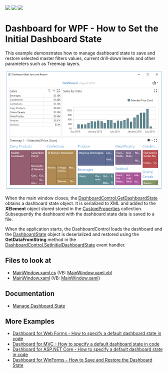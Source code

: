 <!-- default badges list -->
![](https://img.shields.io/endpoint?url=https://codecentral.devexpress.com/api/v1/VersionRange/145011512/22.2.2%2B)
[![](https://img.shields.io/badge/Open_in_DevExpress_Support_Center-FF7200?style=flat-square&logo=DevExpress&logoColor=white)](https://supportcenter.devexpress.com/ticket/details/T830540)
[![](https://img.shields.io/badge/📖_How_to_use_DevExpress_Examples-e9f6fc?style=flat-square)](https://docs.devexpress.com/GeneralInformation/403183)
<!-- default badges end -->

# Dashboard for WPF - How to Set the Initial Dashboard State

This example demonstrates how to manage dashboard state to save and restore selected master filters values, current drill-down levels and other parameters such as Treemap layers.

![](./images/wpf-dashboard-set-initial-state.png)

When the main window closes, the [DashboardControl.GetDashboardState](https://docs.devexpress.com/Dashboard/DevExpress.DashboardWpf.DashboardControl.GetDashboardState) obtains a dashboard state object. It is serialized to XML and added to the **XElement** object stored  stored in the [CustomProperties](https://docs.devexpress.com/Dashboard/DevExpress.DashboardCommon.Dashboard.CustomProperties) collection. Subsequently the dashboard with the dashboard state data is saved to a file.

When the application starts, the DashboardControl loads the dashboard and the [DashboardState](https://docs.devexpress.com/Dashboard/DevExpress.DashboardCommon.DashboardState) object is deserialized and restored using the **GetDataFromString** method in the [DashboardControl.SetInitialDashboardState](https://docs.devexpress.com/Dashboard/DevExpress.DashboardWpf.DashboardControl.SetInitialDashboardState) event handler.

<!-- default file list -->
## Files to look at

* [MainWindow.xaml.cs](./CS/WpfDashboard_DashboardState/MainWindow.xaml.cs) (VB: [MainWindow.xaml.vb](./VB/WpfDashboard_DashboardState/MainWindow.xaml.vb))
* [MainWindow.xaml](./CS/WpfDashboard_DashboardState/MainWindow.xaml) (VB: [MainWindow.xaml](./VB/WpfDashboard_DashboardState/MainWindow.xaml))
<!-- default file list end -->

## Documentation

- [Manage Dashboard State](https://docs.devexpress.com/Dashboard/400144/wpf-viewer/manage-dashboard-state)

## More Examples

* [Dashboard for Web Forms - How to specify a default dashboard state in code](https://github.com/DevExpress-Examples/aspxdashboard-how-to-specify-a-default-dashboard-state-in-code-t513681)
* [Dashboard for MVC - How to specify a default dashboard state in code](https://github.com/DevExpress-Examples/aspnet-mvc-dashboard-how-to-specify-a-default-dashboard-state-in-code-t586607)
* [Dashboard for ASP.NET Core - How to specify a default dashboard state in code](https://github.com/DevExpress-Examples/aspnet-core-dashboard-control-how-to-specify-a-default-dashboard-state-in-code-t607138)
* [Dashboard for WinForms - How to Save and Restore the Dashboard State](https://github.com/DevExpress-Examples/winforms-dashboard-save-restore-dashboard-state)
